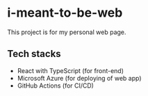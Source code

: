 # i-meant-to-be-web

This project is for my personal web page.

## Tech stacks
- React with TypeScript (for front-end)
- Microsoft Azure (for deploying of web app)
- GitHub Actions (for CI/CD)
